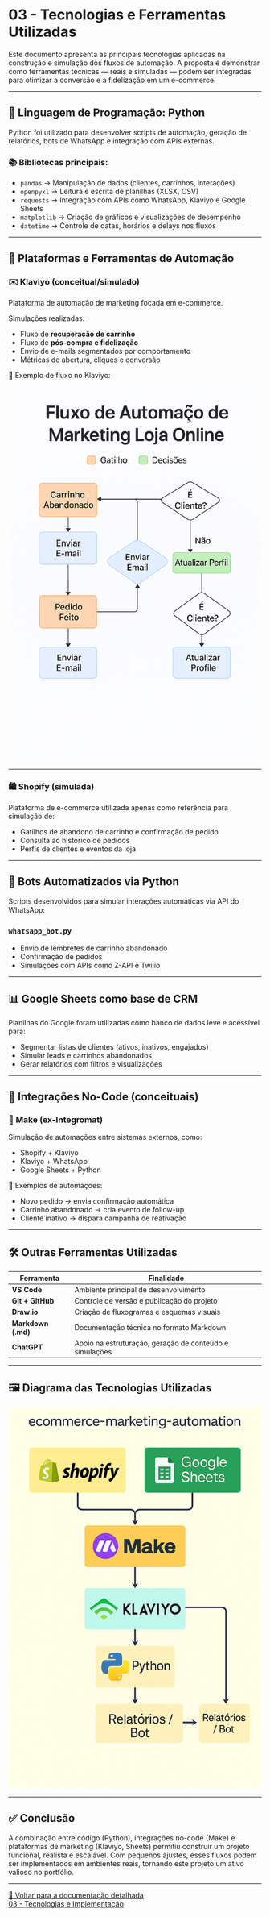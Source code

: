 # 03 - Tecnologias e Ferramentas Utilizadas

Este documento apresenta as principais tecnologias aplicadas na construção e simulação dos fluxos de automação. A proposta é demonstrar como ferramentas técnicas — reais e simuladas — podem ser integradas para otimizar a conversão e a fidelização em um e-commerce.

---

## 🐍 Linguagem de Programação: Python

Python foi utilizado para desenvolver scripts de automação, geração de relatórios, bots de WhatsApp e integração com APIs externas.

### 📚 Bibliotecas principais:

- `pandas` → Manipulação de dados (clientes, carrinhos, interações)  
- `openpyxl` → Leitura e escrita de planilhas (XLSX, CSV)  
- `requests` → Integração com APIs como WhatsApp, Klaviyo e Google Sheets  
- `matplotlib` → Criação de gráficos e visualizações de desempenho  
- `datetime` → Controle de datas, horários e delays nos fluxos

---

## 🧩 Plataformas e Ferramentas de Automação

### ✉️ Klaviyo (conceitual/simulado)

Plataforma de automação de marketing focada em e-commerce.

Simulações realizadas:

- Fluxo de **recuperação de carrinho**  
- Fluxo de **pós-compra e fidelização**  
- Envio de e-mails segmentados por comportamento  
- Métricas de abertura, cliques e conversão

📸 Exemplo de fluxo no Klaviyo:  
![Klaviyo Flow](../assets/screenshots/klaviyo_workflow.png)

---

### 🛍️ Shopify (simulada)

Plataforma de e-commerce utilizada apenas como referência para simulação de:

- Gatilhos de abandono de carrinho e confirmação de pedido  
- Consulta ao histórico de pedidos  
- Perfis de clientes e eventos da loja

---

## 🤖 Bots Automatizados via Python

Scripts desenvolvidos para simular interações automáticas via API do WhatsApp:

### `whatsapp_bot.py`

- Envio de lembretes de carrinho abandonado  
- Confirmação de pedidos  
- Simulações com APIs como Z-API e Twilio

---

## 📊 Google Sheets como base de CRM

Planilhas do Google foram utilizadas como banco de dados leve e acessível para:

- Segmentar listas de clientes (ativos, inativos, engajados)  
- Simular leads e carrinhos abandonados  
- Gerar relatórios com filtros e visualizações

---

## 🔄 Integrações No-Code (conceituais)

### 🔧 Make (ex-Integromat)

Simulação de automações entre sistemas externos, como:

- Shopify + Klaviyo  
- Klaviyo + WhatsApp  
- Google Sheets + Python  

🔁 Exemplos de automações:

- Novo pedido → envia confirmação automática  
- Carrinho abandonado → cria evento de follow-up  
- Cliente inativo → dispara campanha de reativação

---

## 🛠️ Outras Ferramentas Utilizadas

| Ferramenta           | Finalidade                                                  |
|----------------------|-------------------------------------------------------------|
| **VS Code**          | Ambiente principal de desenvolvimento                      |
| **Git + GitHub**     | Controle de versão e publicação do projeto                 |
| **Draw.io**          | Criação de fluxogramas e esquemas visuais                  |
| **Markdown (.md)**   | Documentação técnica no formato Markdown                   |
| **ChatGPT**          | Apoio na estruturação, geração de conteúdo e simulações    |

---

## 🖼️ Diagrama das Tecnologias Utilizadas

<p align="center">
  <img src="../assets/screenshots/fluxo_tecnologias_usadas.png" alt="Fluxo de Tecnologias Usadas no Projeto" width="700"/>
</p>

---

## ✅ Conclusão

A combinação entre código (Python), integrações no-code (Make) e plataformas de marketing (Klaviyo, Sheets) permitiu construir um projeto funcional, realista e escalável. Com pequenos ajustes, esses fluxos podem ser implementados em ambientes reais, tornando este projeto um ativo valioso no portfólio.

---

[🔗 Voltar para a documentação detalhada](../README.md)  
[03 - Tecnologias e Implementação](docs/code/03_Tecnologias_usadas.md)